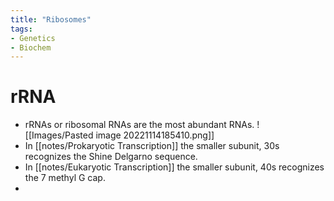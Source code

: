 ```yaml
---
title: "Ribosomes"
tags:
- Genetics
- Biochem
---
```

# rRNA
- rRNAs or ribosomal RNAs are the most abundant RNAs.
![[Images/Pasted image 20221114185410.png]]
- In [[notes/Prokaryotic Transcription]] the smaller subunit, 30s recognizes the Shine Delgarno sequence.
- In [[notes/Eukaryotic Transcription]] the smaller subunit, 40s recognizes the 7 methyl G cap.
- 